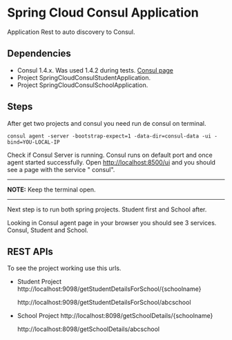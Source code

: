 # Spring Cloud Consul Application

Application Rest to auto discovery to Consul.

## Dependencies

- Consul 1.4.x. Was used 1.4.2 during tests. [Consul page](https://www.consul.io/downloads.html)
- Project SpringCloudConsulStudentApplication. 
- Project SpringCloudConsulSchoolApplication.

## Steps

After get two projects and consul you need run de consul on terminal.

    consul agent -server -bootstrap-expect=1 -data-dir=consul-data -ui -bind=YOU-LOCAL-IP

Check if Consul Server is running. Consul runs on default port and once agent started successfully.
Open [http://localhost:8500/ui](http://localhost:8500/ui) and you should see a page with the service "  consul". 

---

**NOTE:** 
Keep the terminal open.

---
    
Next step is to run both spring projects. Student first and School after.

Looking in Consul agent page in your browser you should see 3 services. Consul, Student and School.

## REST APIs

To see the project working use this urls.

* Student Project http://localhost:9098/getStudentDetailsForSchool/{schoolname}

    http://localhost:9098/getStudentDetailsForSchool/abcschool

* School Project http://localhost:8098/getSchoolDetails/{schoolname}

    http://localhost:8098/getSchoolDetails/abcschool


